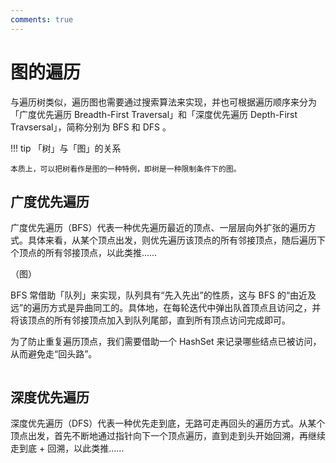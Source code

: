 ```yaml
---
comments: true
---
```


# 图的遍历

与遍历树类似，遍历图也需要通过搜索算法来实现，并也可根据遍历顺序来分为「广度优先遍历 Breadth-First Traversal」和「深度优先遍历 Depth-First Travsersal」，简称分别为 BFS 和 DFS 。

!!! tip 「树」与「图」的关系

    本质上，可以把树看作是图的一种特例，即树是一种限制条件下的图。

## 广度优先遍历

广度优先遍历（BFS）代表一种优先遍历最近的顶点、一层层向外扩张的遍历方式。具体来看，从某个顶点出发，则优先遍历该顶点的所有邻接顶点，随后遍历下个顶点的所有邻接顶点，以此类推……

（图）

BFS 常借助「队列」来实现，队列具有“先入先出”的性质，这与 BFS 的“由近及远”的遍历方式是异曲同工的。具体地，在每轮迭代中弹出队首顶点且访问之，并将该顶点的所有邻接顶点加入到队列尾部，直到所有顶点访问完成即可。

为了防止重复遍历顶点，我们需要借助一个 HashSet 来记录哪些结点已被访问，从而避免走“回头路”。

```java

```



## 深度优先遍历

深度优先遍历（DFS）代表一种优先走到底，无路可走再回头的遍历方式。从某个顶点出发，首先不断地通过指针向下一个顶点遍历，直到走到头开始回溯，再继续走到底 + 回溯，以此类推……